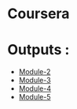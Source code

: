 # Coursera

# Outputs :

* [Module-2](https://gupta-veer-rishabh.github.io/Coursera/Assignments/module-2/index.html)
* [Module-3](https://gupta-veer-rishabh.github.io/Coursera/Assignments/module-3/index.html)
* [Module-4](https://gupta-veer-rishabh.github.io/Coursera/Assignments/module-4/index.html)
* [Module-5](https://gupta-veer-rishabh.github.io/Coursera/Assignments/module-5/index.html)
